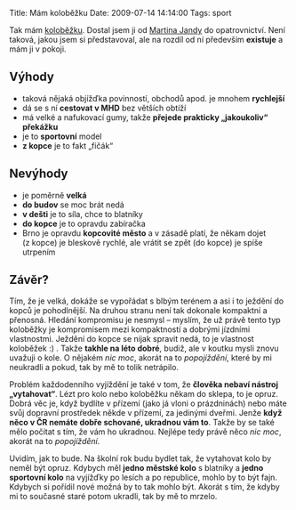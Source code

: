 Title: Mám koloběžku
Date: 2009-07-14 14:14:00
Tags: sport

Tak mám [koloběžku](http://blog.javorek.net/kolobezka/). Dostal
jsem ji od [Martina Jandy](http://www.martinjanda.com) do
opatrovnictví. Není taková, jakou jsem si představoval, ale na
rozdíl od ní především **existuje** a mám ji v pokoji.

## Výhody

-   taková nějaká objížďka povinností, obchodů apod. je mnohem
    **rychlejší**
-   dá se s ní **cestovat v MHD** bez větších obtíží
-   má velké a nafukovací gumy, takže
    **přejede prakticky „jakoukoliv“ překážku**
-   je to **sportovní** model
-   **z kopce** je to fakt „fičák“

## Nevýhody

-   je poměrně **velká**
-   **do budov** se moc brát nedá
-   **v dešti** je to síla, chce to blatníky
-   **do kopce** je to opravdu zabíračka
-   Brno je opravdu **kopcovité město** a v zásadě platí, že někam
    dojet (z kopce) je bleskově rychlé, ale vrátit se zpět (do kopce)
    je spíše utrpením

## Závěr?

Tím, že je velká, dokáže se vypořádat s blbým terénem a asi i to
ježdění do kopců je pohodlnější. Na druhou stranu není tak dokonale
kompaktní a přenosná. Hledání kompromisu je nesmysl – myslím, že už
právě tento typ koloběžky je kompromisem mezi kompaktností a
dobrými jízdními vlastnostmi. Ježdění do kopce se nijak spravit
nedá, to je vlastnost koloběžek :) . Takže
**takhle na léto dobré**, budiž, ale v koutku mysli znovu uvažuji
o kole. O nějakém *nic moc*, akorát na to *popojíždění*, které by
mi neukradli a pokud, tak by mě to tolik netrápilo.

Problém každodenního vyjíždění je také v tom, že
**člověka nebaví nástroj „vytahovat“**. Lézt pro kolo nebo
koloběžku někam do sklepa, to je opruz. Dobrá věc je, když bydlíte
v přízemí (jako já vloni o prázdninách) nebo máte svůj dopravní
prostředek někde v přízemí, za jedinými dveřmi. Jenže
**když něco v ČR nemáte dobře schované, ukradnou vám to**. Takže by
se také mělo počítat s tím, že vám ho ukradnou. Nejlépe tedy právě
něco *nic moc*, akorát na to *popojíždění*.

Uvidím, jak to bude. Na školní rok budu bydlet tak, že vytahovat
kolo by neměl být opruz. Kdybych měl **jedno městské kolo**
s blatníky a **jedno sportovní kolo** na vyjížďky po lesích a po
republice, mohlo by to být fajn. Kdybych si pořídil nové možná by
to tak mohlo být. Akorát s tím, že kdyby mi to současné staré potom
ukradli, tak by mě to mrzelo.
